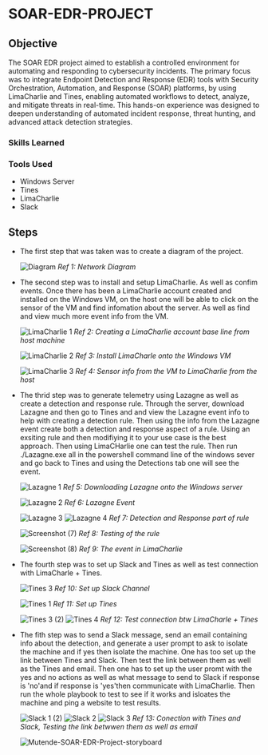 # SOAR-EDR-PROJECT

## Objective

The SOAR EDR project aimed to establish a controlled environment for automating and responding to cybersecurity incidents. The primary focus was to integrate Endpoint Detection and Response (EDR) tools with Security Orchestration, Automation, and Response (SOAR) platforms, by using LimaCharlie and Tines, enabling automated workflows to detect, analyze, and mitigate threats in real-time. This hands-on experience was designed to deepen understanding of automated incident response, threat hunting, and advanced attack detection strategies.

### Skills Learned

### Tools Used
- Windows Server
- Tines
- LimaCharlie
- Slack

## Steps
- The first step that was taken was to create a diagram of the project.

  ![Diagram](https://github.com/user-attachments/assets/3b7aca6d-597b-4c3c-bb03-4e44ec90f4f0)
   *Ref 1: Network Diagram*

- The second step was to install and setup LimaCharlie. As well as confim events. Once there has been a LimaCharlie account created and installed on the Windows VM, on the host one will be able to click on the sensor of the VM and find infomation about the server. As well as find and view much more event info from the VM.

  ![LimaCharlie 1](https://github.com/user-attachments/assets/1f026962-2d8d-41bc-b180-eb4e0174f4c6)
  *Ref 2: Creating a LimaCharlie account base line from host machine*

  ![LimaCharlie 2](https://github.com/user-attachments/assets/06c0e98d-a20f-4b78-a2e9-168e9c0e7bc4)
  *Ref 3: Install LimaCharle onto the Windows VM*

  ![LimaCharlie 3](https://github.com/user-attachments/assets/7f94fdf6-ccf4-4368-83fa-972a28293dbf)
 *Ref 4: Sensor info from the VM to LimaCharlie from the host*

- The thrid step was to generate telemetry using Lazagne as well as create a detection and response rule. Through the server, download Lazagne and then go to Tines and and view the Lazagne event info to help with creating a detection rule. Then using the info from the Lazagne event create both a detection and response aspect of a rule. Using an exsiting rule and then modifiying it to your use case is the best approach. Then using LimaCHarlie one can test the rule. Then run ./Lazagne.exe all in the powershell command line of the windows sever and go back to Tines and using the Detections tab one will see the event. 
  
  ![Lazagne 1](https://github.com/user-attachments/assets/d44bb59e-b140-4c7e-8db4-4e366f24ed31)
  *Ref 5: Downloading Lazagne onto the Windows server*

  ![Lazagne 2](https://github.com/user-attachments/assets/44b10564-1641-4d16-b593-c38610c534b1)
  *Ref 6: Lazagne Event*

  ![Lazagne 3](https://github.com/user-attachments/assets/e958d0a4-f73c-43be-a449-733df96268d6)
  ![Lazagne 4](https://github.com/user-attachments/assets/7c4c2596-c789-43f4-a0cf-84056a2df6c5)
  *Ref 7: Detection and Response part of rule*

  ![Screenshot (7)](https://github.com/user-attachments/assets/bbd2c603-075f-4587-807b-21605d0bef6f)
  *Ref 8: Testing of the rule*

  ![Screenshot (8)](https://github.com/user-attachments/assets/462a6440-a86a-40d0-85f2-daeb81e306b3)
  *Ref 9: The event in LimaCharlie*

- The fourth step was to set up Slack and Tines as well as test connection with LimaCharle + Tines.

  ![Tines 3](https://github.com/user-attachments/assets/afaad2b7-dda0-4c21-b9d6-e8f8dd8bfa95)
  *Ref 10: Set up Slack Channel*
  
  ![Tines 1](https://github.com/user-attachments/assets/aa3a961d-6c38-4aaf-b249-34498c654f63)
  *Ref 11: Set up Tines*

  ![Tines 3 (2)](https://github.com/user-attachments/assets/69c771d2-f1eb-4aaa-b395-b7d6dcae4f87)
  ![Tines 4](https://github.com/user-attachments/assets/e33cf832-5ac5-42b0-9db5-0be51269a84a)
  *Ref 12: Test connection btw LimaCharle + Tines*

- The fith step was to send a Slack message, send an email containing info about the detection, and generate a user prompt to ask to isolate the machine and if yes then isolate the machine. One has too set up the link between Tines and Slack. Then test the link between them as well as the Tines and email. Then one has to set up the user promt with the yes and no actions as well as what message to send to Slack if response is 'no'and if response is 'yes'then communicate with LimaCharlie. Then run the whole playbook to test to see if it works and isloates the machine and ping a website to test results.
  
  ![Slack 1 (2)](https://github.com/user-attachments/assets/38a44b69-20cd-4836-9b2a-8e6a8b17285d)
  ![Slack 2](https://github.com/user-attachments/assets/b0eed4bf-e02e-474c-bf87-966ffd475238)
  ![Slack 3](https://github.com/user-attachments/assets/981d18cc-93a5-402d-9742-05bf45e1f499)
  *Ref 13: Conection with Tines and Slack, Testing the link betwwen them as well as email*

  ![Mutende-SOAR-EDR-Project-storyboard](https://github.com/user-attachments/assets/c5e27be9-9dff-4d18-9d78-158a621fc207)



